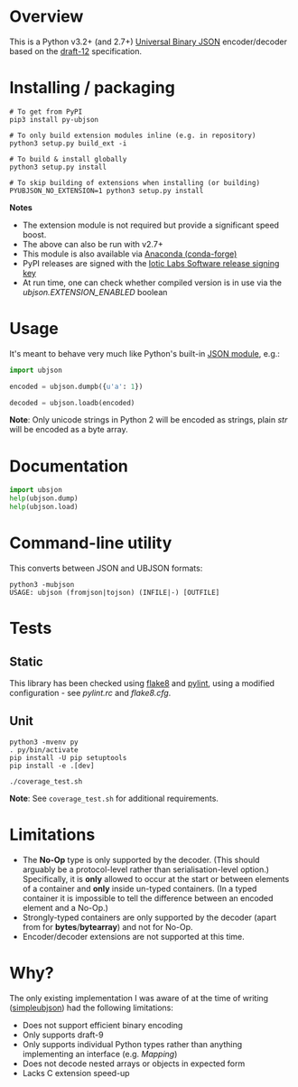 # Overview

This is a Python v3.2+ (and 2.7+) [Universal Binary JSON](http://ubjson.org) encoder/decoder based on the [draft-12](UBJSON-Specification.md) specification.


# Installing / packaging
```shell
# To get from PyPI
pip3 install py-ubjson

# To only build extension modules inline (e.g. in repository)
python3 setup.py build_ext -i

# To build & install globally
python3 setup.py install

# To skip building of extensions when installing (or building)
PYUBJSON_NO_EXTENSION=1 python3 setup.py install
```
**Notes**

- The extension module is not required but provide a significant speed boost.
- The above can also be run with v2.7+
- This module is also available via [Anaconda (conda-forge)](https://anaconda.org/conda-forge/py-ubjson)
- PyPI releases are signed with the [Iotic Labs Software release signing key](https://developer.iotic-labs.com/iotic-labs.com.asc)
- At run time, one can check whether compiled version is in use via the _ubjson.EXTENSION_ENABLED_ boolean


# Usage
It's meant to behave very much like Python's built-in [JSON module](https://docs.python.org/3/library/json.html), e.g.:
```python
import ubjson

encoded = ubjson.dumpb({u'a': 1})

decoded = ubjson.loadb(encoded)
```
**Note**: Only unicode strings in Python 2 will be encoded as strings, plain *str* will be encoded as a byte array.


# Documentation
```python
import ubsjon
help(ubjson.dump)
help(ubjson.load)
```

# Command-line utility
This converts between JSON and UBJSON formats:
```shell
python3 -mubjson
USAGE: ubjson (fromjson|tojson) (INFILE|-) [OUTFILE]
```


# Tests

## Static
This library has been checked using [flake8](https://pypi.python.org/pypi/flake8) and [pylint](http://www.pylint.org), using a modified configuration - see _pylint.rc_ and _flake8.cfg_.

## Unit
```shell
python3 -mvenv py
. py/bin/activate
pip install -U pip setuptools
pip install -e .[dev]

./coverage_test.sh
```
**Note**: See `coverage_test.sh` for additional requirements.


# Limitations
- The **No-Op** type is only supported by the decoder. (This should arguably be a protocol-level rather than serialisation-level option.) Specifically, it is **only** allowed to occur at the start or between elements of a container and **only** inside un-typed containers. (In a typed container it is impossible to tell the difference between an encoded element and a No-Op.)
- Strongly-typed containers are only supported by the decoder (apart from for **bytes**/**bytearray**) and not for No-Op.
- Encoder/decoder extensions are not supported at this time.


# Why?
The only existing implementation I was aware of at the time of writing ([simpleubjson](https://github.com/brainwater/simpleubjson)) had the following limitations:

- Does not support efficient binary encoding
- Only supports draft-9
- Only supports individual Python types rather than anything implementing an interface (e.g. _Mapping_)
- Does not decode nested arrays or objects in expected form
- Lacks C extension speed-up
